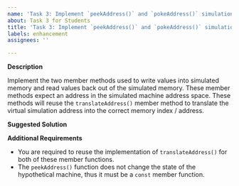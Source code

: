 ```yaml
---
name: 'Task 3: Implement `peekAddress()` and `pokeAddress()` simulation member methods'
about: Task 3 for Students
title: 'Task 3: Implement `peekAddress()` and `pokeAddress()` simulation member methods'
labels: enhancement
assignees: ''

---
```


**Description**

Implement the two member methods used to write values into simulated memory and read values back out of the simulated memory.  These member methods expect an address in the simulated machine address space.  These methods will reuse the `translateAddress()` member method to translate the virtual simulation address into the correct memory index / address.

**Suggested Solution**


**Additional Requirements**

- You are required to reuse the implementation of `translateAddress()` for both of these member functions.
- The `peekAddress()` function does not change the state of the hypothetical machine, thus it must be a `const` member function.
